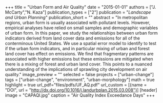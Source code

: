 +++
title = "Urban Form and Air Quality"
date = "2015-01-01"
authors = ["J. McCarty","N. Kaza"]
publication_types = ["2"]
publication = "_Landscape and Urban Planning_"
publication_short = ""
abstract = "In metropolitan regions, urban form is usually associated with pollutant levels. However, empirical analyses have relied on small samples and demographic variables of urban form. In this paper, we study the relationships between urban form indicators derived from land cover data and emissions for all of the conterminous United States. We use a spatial error model to identify to test if the urban form indicators, and in particular mixing of urban and forest land cover has effect on emissions. We find that fragmentary patterns are associated with higher emissions but these emissions are mitigated when there is a mixing of forest and urban land cover. This points to a nuanced understanding of the implications of sprawling city development on air quality."
image_preview = ""
selected = false
projects = ["urban-change"]
tags = ["urban-change", "environment", "urban-morphology"]
math = true
highlight = true
url_pdf="files/pdfs/UF_AQ.pdf"
url_custom = [{name = "DOI", url = "http://dx.doi.org/10.1016/j.landurbplan.2015.03.008"}]
[header]
image = "CAPAQI.jpg"
caption = "Air Quality Index Exceedance Days"
+++

